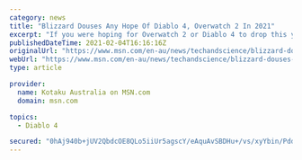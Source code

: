 ```yaml
---
category: news
title: "Blizzard Douses Any Hope Of Diablo 4, Overwatch 2 In 2021"
excerpt: "If you were hoping for Overwatch 2 or Diablo 4 to drop this year to scratch some long-lost itches that Blizzard historically filled, then you might want to put a pin in those hopes for a full year."
publishedDateTime: 2021-02-04T16:16:16Z
originalUrl: "https://www.msn.com/en-au/news/techandscience/blizzard-douses-any-hope-of-diablo-4-overwatch-2-in-2021/ar-BB1doZZT"
webUrl: "https://www.msn.com/en-au/news/techandscience/blizzard-douses-any-hope-of-diablo-4-overwatch-2-in-2021/ar-BB1doZZT"
type: article

provider:
  name: Kotaku Australia on MSN.com
  domain: msn.com

topics:
  - Diablo 4

secured: "0hAj940b+jUV2QbdcOE8QLo5iiUr5agscY/eAquAvSBDHu+/vs/xyYbin/PddsE6Lv9OY3XHyz/FWkZ507lCPfmwLgPelZarPZmlo7Jb6cyA/nShWK6N3tigblU07ZbJBplWL3hXlqzpcP8RlaXLhdPLyvIhxK2dUd3c3eqUL7FPfe9mkgUPul3DY/XknZALoVowYJ1UCp5Mt/YTY5dw5B+4T+oX0H+blUEjjhvDNIDtYqfP9P2UIfX7J6prfOchNE8RYdEkGz636Q9q4lrlGmOnLjOew302PmUAmZlG5JGiTZDAsYF+g0coxzP51likL1CzKCJQlRLZPkemB/YeVB1NGfXeKFUWVSy5431nAAs=;pg1Qo6siJuXZCgYsMsXMxA=="
---
```


